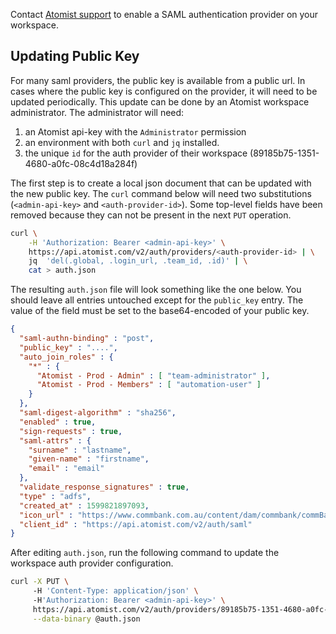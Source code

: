 Contact [Atomist support](mailto:support@atomist.com) to enable a SAML authentication provider on your workspace.

## Updating Public Key

For many saml providers, the public key is available from a public url. In cases where the public key is configured on the provider, it will need to be updated periodically.  This update can be done by an Atomist workspace administrator.  The administrator will need:

1.  an Atomist api-key with the `Administrator` permission
2.  an environment with both `curl` and `jq` installed.
3.  the unique `id` for the auth provider of their workspace (89185b75-1351-4680-a0fc-08c4d18a284f)

The first step is to create a local json document that can be updated with the new public key.  The `curl` command below will need two substitutions (`<admin-api-key>` and `<auth-provider-id>`). Some top-level fields have been removed because they can not be present in the next `PUT` operation.

```bash
curl \
    -H 'Authorization: Bearer <admin-api-key>' \
    https://api.atomist.com/v2/auth/providers/<auth-provider-id> | \
    jq  'del(.global, .login_url, .team_id, .id)' | \
    cat > auth.json
```

The resulting `auth.json` file will look something like the one below.  You should leave all entries untouched except for the `public_key` entry.  The value of the field must be set to the base64-encoded of your public key.

```json
{
  "saml-authn-binding" : "post",
  "public_key" : "....",
  "auto_join_roles" : {
    "*" : {
      "Atomist - Prod - Admin" : [ "team-administrator" ],
      "Atomist - Prod - Members" : [ "automation-user" ]
    }
  },
  "saml-digest-algorithm" : "sha256",
  "enabled" : true,
  "sign-requests" : true,
  "saml-attrs" : {
    "surname" : "lastname",
    "given-name" : "firstname",
    "email" : "email"
  },
  "validate_response_signatures" : true,
  "type" : "adfs",
  "created_at" : 1599821897093,
  "icon_url" : "https://www.commbank.com.au/content/dam/commbank/commBank-logo.svg",
  "client_id" : "https://api.atomist.com/v2/auth/saml"
}
```

After editing `auth.json`, run the following command to update the workspace auth provider configuration.

```bash
curl -X PUT \ 
     -H 'Content-Type: application/json' \ 
     -H'Authorization: Bearer <admin-api-key>' \
     https://api.atomist.com/v2/auth/providers/89185b75-1351-4680-a0fc-08c4d18a284f \
     --data-binary @auth.json
```

